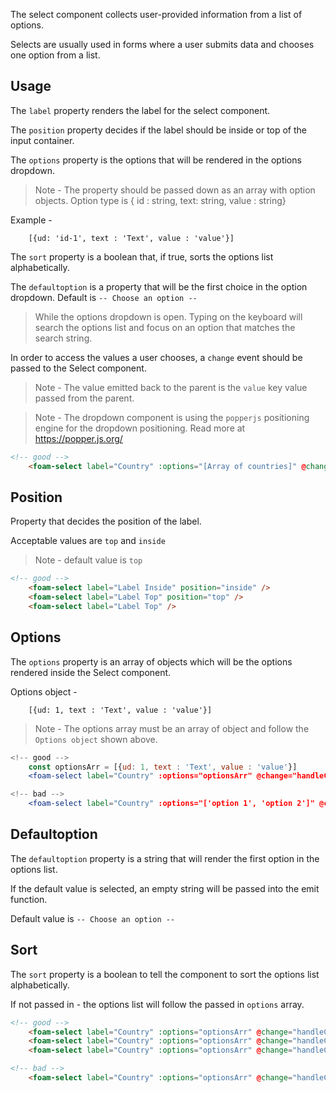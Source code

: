The select component collects user-provided information from a list of options. 

Selects are usually used in forms where a user submits data and chooses one option from a list.

## Usage

The ``label`` property renders the label for the select component.

The ``position`` property decides if the label should be inside or top of the input container.


The ``options`` property is the options that will be rendered in the options dropdown.
> Note - The property should be passed down as an array with option objects. 
> Option type is { id : string, text: string, value : string}

Example -
```
    [{ud: 'id-1', text : 'Text', value : 'value'}]
```

The ``sort`` property is a boolean that, if true, sorts the options list alphabetically.

The ``defaultoption`` is a property that will be the first choice in the option dropdown. Default is ``-- Choose an option --``

> While the options dropdown is open. Typing on the keyboard will search the options list and focus on an option that matches the search string.

In order to access the values a user chooses, a ``change`` event should be passed to the Select component.

> Note - The value emitted back to the parent is the ``value`` key value passed from the parent.

> Note - The dropdown component is using the ``popperjs`` positioning engine for the dropdown positioning. Read more at https://popper.js.org/

```html
<!-- good -->
    <foam-select label="Country" :options="[Array of countries]" @change="handleCountry" />
```

## Position

Property that decides the position of the label.

Acceptable values are ``top`` and ``inside``

> Note - default value is ``top``

```html
<!-- good -->
    <foam-select label="Label Inside" position="inside" />
    <foam-select label="Label Top" position="top" />
    <foam-select label="Label Top" />
```

## Options

The ``options`` property is an array of objects which will be the options rendered inside the Select component.

Options object - 
```
    [{ud: 1, text : 'Text', value : 'value'}]
```

> Note - The options array must be an array of object and follow the ``Options object`` shown above.

```jsx
<!-- good -->
    const optionsArr = [{ud: 1, text : 'Text', value : 'value'}]
    <foam-select label="Country" :options="optionsArr" @change="handleCountry" />
```

```jsx
<!-- bad -->
    <foam-select label="Country" :options="['option 1', 'option 2']" @change="handleCountry" />
```


## Defaultoption

The ``defaultoption`` property is a string that will render the first option in the options list. 

If the default value is selected, an empty string will be passed into the emit function.

Default value is ``-- Choose an option --``

## Sort

The ``sort`` property is a boolean to tell the component to sort the options list alphabetically.

If not passed in - the options list will follow the passed in ``options`` array.

```html
<!-- good -->
    <foam-select label="Country" :options="optionsArr" @change="handleCountry" sort />
    <foam-select label="Country" :options="optionsArr" @change="handleCountry" :sort="sortVariable" />
    <foam-select label="Country" :options="optionsArr" @change="handleCountry" :sort="true" />
```

```html
<!-- bad -->
    <foam-select label="Country" :options="optionsArr" @change="handleCountry" sort="true" />
```